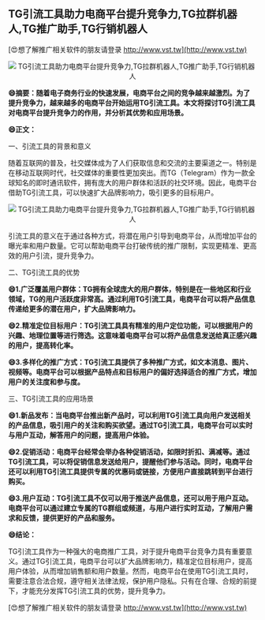 ## **TG引流工具助力电商平台提升竞争力,TG拉群机器人,TG推广助手,TG行销机器人**

[😍想了解推广相关软件的朋友请登录 http://www.vst.tw](http://www.vst.tw)

 <center><img src="https://vst.tw/MP4/tuiguang/png/5.png" alt="TG引流工具助力电商平台提升竞争力,TG拉群机器人,TG推广助手,TG行销机器人"></center>

**😄摘要：随着电子商务行业的快速发展，电商平台之间的竞争越来越激烈。为了提升竞争力，越来越多的电商平台开始运用TG引流工具。本文将探讨TG引流工具对电商平台提升竞争力的作用，并分析其优势和应用场景。**

**😄正文：**

一、引流工具的背景和意义

随着互联网的普及，社交媒体成为了人们获取信息和交流的主要渠道之一。特别是在移动互联网时代，社交媒体的重要性更加突出。而TG（Telegram）作为一款全球知名的即时通讯软件，拥有庞大的用户群体和活跃的社交环境。因此，电商平台借助TG引流工具，可以快速扩大品牌影响力，吸引更多的目标用户。

 <center><img src="https://vst.tw/MP4/tuiguang/png/3.png" alt="TG引流工具助力电商平台提升竞争力,TG拉群机器人,TG推广助手,TG行销机器人"></center>

引流工具的意义在于通过各种方式，将潜在用户引导到电商平台，从而增加平台的曝光率和用户数量。它可以帮助电商平台打破传统的推广限制，实现更精准、更高效的用户引流，提升竞争力。

二、TG引流工具的优势

**😄1.广泛覆盖用户群体：TG拥有全球庞大的用户群体，特别是在一些地区和行业领域，TG的用户活跃度非常高。通过利用TG引流工具，电商平台可以将产品信息传递给更多的潜在用户，扩大品牌影响力。**

**😄2.精准定位目标用户：TG引流工具具有精准的用户定位功能，可以根据用户的兴趣、地理位置等进行筛选。这意味着电商平台可以将产品信息发送给真正感兴趣的用户，提高转化率。**

**😄3.多样化的推广方式：TG引流工具提供了多种推广方式，如文本消息、图片、视频等。电商平台可以根据产品特点和目标用户的偏好选择适合的推广方式，增加用户的关注度和参与度。**

三、TG引流工具的应用场景

**😄1.新品发布：当电商平台推出新产品时，可以利用TG引流工具向用户发送相关的产品信息，吸引用户的关注和购买欲望。通过TG引流工具，电商平台可以实时与用户互动，解答用户的问题，提高用户体验。**

**😄2.促销活动：电商平台经常会举办各种促销活动，如限时折扣、满减等。通过TG引流工具，可以将促销信息发送给用户，提醒他们参与活动。同时，电商平台还可以利用TG引流工具提供专属的优惠码或链接，方便用户直接跳转到平台进行购买。**

**😄3.用户互动：TG引流工具不仅可以用于推送产品信息，还可以用于用户互动。电商平台可以通过建立专属的TG群组或频道，与用户进行实时互动，了解用户需求和反馈，提供更好的产品和服务。**

**😄结论：**

TG引流工具作为一种强大的电商推广工具，对于提升电商平台竞争力具有重要意义。通过TG引流工具，电商平台可以扩大品牌影响力，精准定位目标用户，提高用户体验，从而增加销售额和用户数量。然而，电商平台在使用TG引流工具时，需要注意合法合规，遵守相关法律法规，保护用户隐私。只有在合理、合规的前提下，才能充分发挥TG引流工具的优势，提升竞争力。

[😍想了解推广相关软件的朋友请登录 http://www.vst.tw](http://www.vst.tw)



